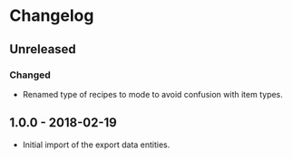 # Changelog

## Unreleased

### Changed

- Renamed type of recipes to mode to avoid confusion with item types.

## 1.0.0 - 2018-02-19

- Initial import of the export data entities.